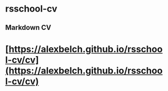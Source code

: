# rsschool-cv

## Markdown CV

# [https://alexbelch.github.io/rsschool-cv/cv](https://alexbelch.github.io/rsschool-cv/cv)
